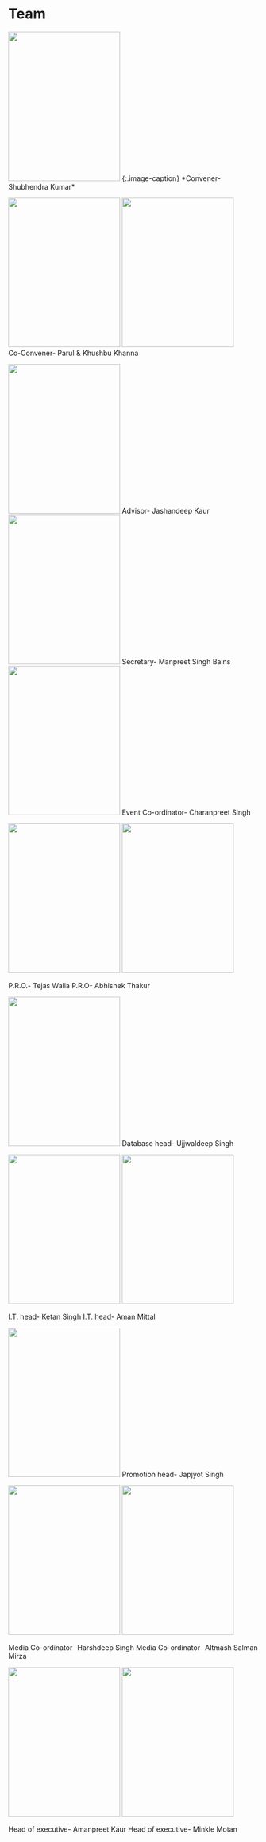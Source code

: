 # Team

<img src="https://github.com/ACES-GNDEC/EVENTS/blob/main/Picture3.png" width="225" height="300"> 
{:.image-caption}
*Convener- Shubhendra Kumar*





<img src="https://github.com/ACES-GNDEC/EVENTS/blob/main/Picture4.jpg" width="225" height="300">  <img src="https://github.com/ACES-GNDEC/EVENTS/blob/main/Picture5.jpg" width="225" height="300">     
Co-Convener- Parul & Khushbu Khanna




<img src="https://github.com/ACES-GNDEC/EVENTS/blob/main/Picture6.png" width="225" height="300">
                              Advisor- Jashandeep Kaur




<img src="https://github.com/ACES-GNDEC/EVENTS/blob/main/WhatsApp%20Image%202020-09-28%20at%2012.15.05%20PM.jpeg" width="225" height="300">
Secretary- Manpreet Singh Bains




<img src="https://github.com/ACES-GNDEC/EVENTS/blob/main/Picture7.png" width="225" height="300">
Event Co-ordinator- Charanpreet Singh




<img src="https://github.com/ACES-GNDEC/EVENTS/blob/main/Picture8.jpg" width="225" height="300">  <img src="https://github.com/ACES-GNDEC/EVENTS/blob/main/Picture9.jpg" width="225" height="300">

P.R.O.- Tejas Walia                   P.R.O- Abhishek Thakur




<img src="https://github.com/ACES-GNDEC/EVENTS/blob/main/Picture10.png" width="225" height="300">
Database head- Ujjwaldeep Singh




<img src="https://github.com/ACES-GNDEC/EVENTS/blob/main/Picture11.jpg" width="225" height="300">  <img src="https://github.com/ACES-GNDEC/EVENTS/blob/main/Picture15.png" width="225" height="300">

I.T. head- Ketan Singh                        I.T. head- Aman Mittal




<img src="https://github.com/ACES-GNDEC/EVENTS/blob/main/Picture14.jpg" width="225" height="300">
Promotion head- Japjyot Singh




<img src="https://github.com/ACES-GNDEC/EVENTS/blob/main/Picture12.jpg" width="225" height="300">  <img src="https://github.com/ACES-GNDEC/EVENTS/blob/main/Picture13.jpg" width="225" height="300">

Media Co-ordinator- Harshdeep Singh             Media Co-ordinator- Altmash Salman Mirza




<img src="https://github.com/ACES-GNDEC/EVENTS/blob/main/Picture17.png" width="225" height="300">  <img src="https://github.com/ACES-GNDEC/EVENTS/blob/main/Picture16.png" width="225" height="300">

Head of executive- Amanpreet Kaur              Head of executive- Minkle Motan




